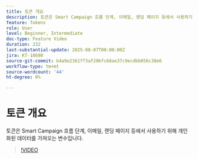 ```yaml
---
title: 토큰 개요
description: 토큰은 Smart Campaign 흐름 단계, 이메일, 랜딩 페이지 등에서 사용하기 위해 개인화된 데이터를 가져오는 변수입니다.
feature: Tokens
role: User
level: Beginner, Intermediate
doc-type: Feature Video
duration: 232
last-substantial-update: 2025-08-07T00:00:00Z
jira: KT-18698
source-git-commit: b4a9e2361ff3af20bfc68ae37c9ecdbb056c38e6
workflow-type: tm+mt
source-wordcount: '44'
ht-degree: 0%

---
```



# 토큰 개요

토큰은 Smart Campaign 흐름 단계, 이메일, 랜딩 페이지 등에서 사용하기 위해 개인화된 데이터를 가져오는 변수입니다.

>[!VIDEO](https://video.tv.adobe.com/v/3470560/?learn=on&enablevpops)

